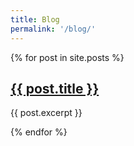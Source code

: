 ```yaml
---
title: Blog
permalink: '/blog/'
---
```

{% for post in site.posts %}
  <article class="blog__post-lead">
    <h1 class="blog__post-title">
      <a
        class="app__link"
        href="{{ post.url }}">
        {{ post.title }}
      </a>
    </h1>
    <p>{{ post.excerpt }}</p>
  </article>
{% endfor %}
